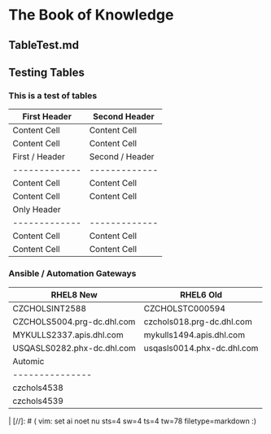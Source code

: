 
# The Book of Knowledge

## TableTest.md

## Testing Tables

### This is a test of tables

First Header  | Second Header
------------- | -------------
Content Cell  | Content Cell
Content Cell  | Content Cell
First / Header  | Second / Header
------------- | -------------
Content Cell  | Content Cell
Content Cell  | Content Cell
Only Header |  &nbsp;
------------- | -------------
Content Cell  | Content Cell
Content Cell  | Content Cell

### Ansible / Automation Gateways

 RHEL8 New | RHEL6 Old
------ | --------
 CZCHOLSINT2588 | CZCHOLSTC000594
 CZCHOLS5004.prg-dc.dhl.com   | czchols018.prg-dc.dhl.com
 MYKULLS2337.apis.dhl.com     | mykulls1494.apis.dhl.com
 USQASLS0282.phx-dc.dhl.com   | usqasls0014.phx-dc.dhl.com
| Automic
|---------------
| czchols4538
| czchols4539
|
[//]: # ( vim: set ai noet nu sts=4 sw=4 ts=4 tw=78 filetype=markdown :)
